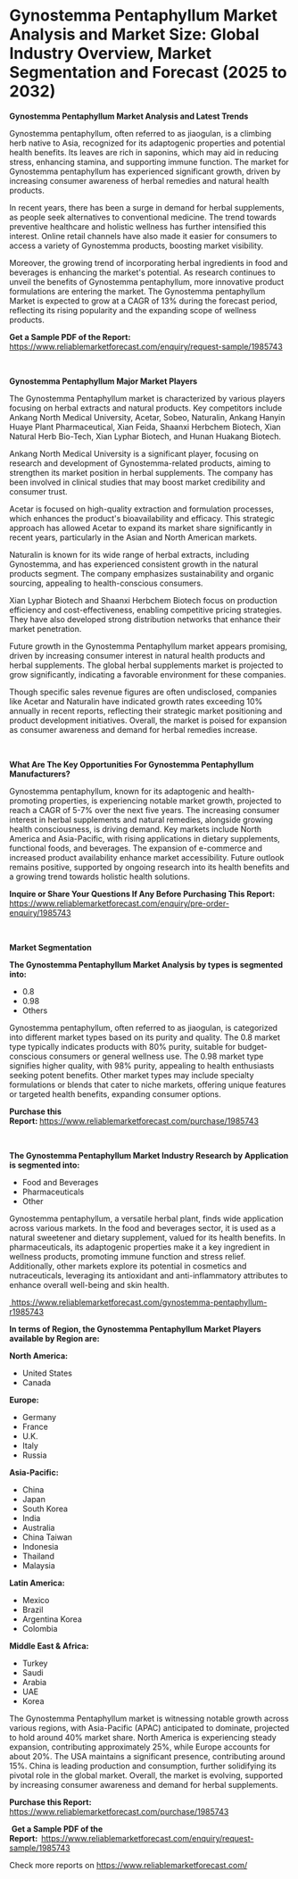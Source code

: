 <p><h1>Gynostemma Pentaphyllum Market Analysis and Market Size: Global Industry Overview, Market Segmentation and Forecast (2025 to 2032)</h1></p><p><strong>Gynostemma Pentaphyllum Market Analysis and Latest Trends</strong></p>
<p><p>Gynostemma pentaphyllum, often referred to as jiaogulan, is a climbing herb native to Asia, recognized for its adaptogenic properties and potential health benefits. Its leaves are rich in saponins, which may aid in reducing stress, enhancing stamina, and supporting immune function. The market for Gynostemma pentaphyllum has experienced significant growth, driven by increasing consumer awareness of herbal remedies and natural health products.</p><p>In recent years, there has been a surge in demand for herbal supplements, as people seek alternatives to conventional medicine. The trend towards preventive healthcare and holistic wellness has further intensified this interest. Online retail channels have also made it easier for consumers to access a variety of Gynostemma products, boosting market visibility.</p><p>Moreover, the growing trend of incorporating herbal ingredients in food and beverages is enhancing the market's potential. As research continues to unveil the benefits of Gynostemma pentaphyllum, more innovative product formulations are entering the market. The Gynostemma pentaphyllum Market is expected to grow at a CAGR of 13% during the forecast period, reflecting its rising popularity and the expanding scope of wellness products.</p></p>
<p><strong>Get a Sample PDF of the Report:&nbsp;</strong> <a href="https://www.reliablemarketforecast.com/enquiry/request-sample/1985743?utm_campaign=2101&utm_medium=2&utm_source=Github&utm_content=ia&utm_term=30012025&utm_id=gynostemma-pentaphyllum">https://www.reliablemarketforecast.com/enquiry/request-sample/1985743</a></p>
<p>&nbsp;</p>
<p><strong>Gynostemma Pentaphyllum Major Market Players</strong></p>
<p><p>The Gynostemma Pentaphyllum market is characterized by various players focusing on herbal extracts and natural products. Key competitors include Ankang North Medical University, Acetar, Sobeo, Naturalin, Ankang Hanyin Huaye Plant Pharmaceutical, Xian Feida, Shaanxi Herbchem Biotech, Xian Natural Herb Bio-Tech, Xian Lyphar Biotech, and Hunan Huakang Biotech.</p><p>Ankang North Medical University is a significant player, focusing on research and development of Gynostemma-related products, aiming to strengthen its market position in herbal supplements. The company has been involved in clinical studies that may boost market credibility and consumer trust.</p><p>Acetar is focused on high-quality extraction and formulation processes, which enhances the product's bioavailability and efficacy. This strategic approach has allowed Acetar to expand its market share significantly in recent years, particularly in the Asian and North American markets.</p><p>Naturalin is known for its wide range of herbal extracts, including Gynostemma, and has experienced consistent growth in the natural products segment. The company emphasizes sustainability and organic sourcing, appealing to health-conscious consumers.</p><p>Xian Lyphar Biotech and Shaanxi Herbchem Biotech focus on production efficiency and cost-effectiveness, enabling competitive pricing strategies. They have also developed strong distribution networks that enhance their market penetration.</p><p>Future growth in the Gynostemma Pentaphyllum market appears promising, driven by increasing consumer interest in natural health products and herbal supplements. The global herbal supplements market is projected to grow significantly, indicating a favorable environment for these companies.</p><p>Though specific sales revenue figures are often undisclosed, companies like Acetar and Naturalin have indicated growth rates exceeding 10% annually in recent reports, reflecting their strategic market positioning and product development initiatives. Overall, the market is poised for expansion as consumer awareness and demand for herbal remedies increase.</p></p>
<p>&nbsp;</p>
<p><strong>What Are The Key Opportunities For Gynostemma Pentaphyllum Manufacturers?</strong></p>
<p><p>Gynostemma pentaphyllum, known for its adaptogenic and health-promoting properties, is experiencing notable market growth, projected to reach a CAGR of 5-7% over the next five years. The increasing consumer interest in herbal supplements and natural remedies, alongside growing health consciousness, is driving demand. Key markets include North America and Asia-Pacific, with rising applications in dietary supplements, functional foods, and beverages. The expansion of e-commerce and increased product availability enhance market accessibility. Future outlook remains positive, supported by ongoing research into its health benefits and a growing trend towards holistic health solutions.</p></p>
<p><strong>Inquire or Share Your Questions If Any Before Purchasing This Report:</strong> <a href="https://www.reliablemarketforecast.com/enquiry/pre-order-enquiry/1985743?utm_campaign=2101&utm_medium=2&utm_source=Github&utm_content=ia&utm_term=30012025&utm_id=gynostemma-pentaphyllum">https://www.reliablemarketforecast.com/enquiry/pre-order-enquiry/1985743</a></p>
<p>&nbsp;</p>
<p><strong>Market Segmentation</strong></p>
<p><strong>The Gynostemma Pentaphyllum Market Analysis by types is segmented into:</strong></p>
<p><ul><li>0.8</li><li>0.98</li><li>Others</li></ul></p>
<p><p>Gynostemma pentaphyllum, often referred to as jiaogulan, is categorized into different market types based on its purity and quality. The 0.8 market type typically indicates products with 80% purity, suitable for budget-conscious consumers or general wellness use. The 0.98 market type signifies higher quality, with 98% purity, appealing to health enthusiasts seeking potent benefits. Other market types may include specialty formulations or blends that cater to niche markets, offering unique features or targeted health benefits, expanding consumer options.</p></p>
<p><strong>Purchase this Report:&nbsp;</strong><a href="https://www.reliablemarketforecast.com/purchase/1985743?utm_campaign=2101&utm_medium=2&utm_source=Github&utm_content=ia&utm_term=30012025&utm_id=gynostemma-pentaphyllum">https://www.reliablemarketforecast.com/purchase/1985743</a></p>
<p>&nbsp;</p>
<p><strong>The Gynostemma Pentaphyllum Market Industry Research by Application is segmented into:</strong></p>
<p><ul><li>Food and Beverages</li><li>Pharmaceuticals</li><li>Other</li></ul></p>
<p><p>Gynostemma pentaphyllum, a versatile herbal plant, finds wide application across various markets. In the food and beverages sector, it is used as a natural sweetener and dietary supplement, valued for its health benefits. In pharmaceuticals, its adaptogenic properties make it a key ingredient in wellness products, promoting immune function and stress relief. Additionally, other markets explore its potential in cosmetics and nutraceuticals, leveraging its antioxidant and anti-inflammatory attributes to enhance overall well-being and skin health.</p></p>
<p><a href="https://www.reliablemarketforecast.com/gynostemma-pentaphyllum-r1985743?utm_campaign=2101&utm_medium=2&utm_source=Github&utm_content=ia&utm_term=30012025&utm_id=gynostemma-pentaphyllum">&nbsp;https://www.reliablemarketforecast.com/gynostemma-pentaphyllum-r1985743</a></p>
<p><strong>In terms of Region, the Gynostemma Pentaphyllum Market Players available by Region are:</strong></p>
<p>
    <p> <strong> North America: </strong>
        <ul>
            <li>United States</li>
            <li>Canada</li>
        </ul>
        </p> 
    <p> <strong> Europe: </strong>
        <ul>
            <li>Germany</li>
            <li>France</li>
            <li>U.K.</li>
            <li>Italy</li>
            <li>Russia</li>
        </ul>
        </p> 
    <p> <strong> Asia-Pacific: </strong>
        <ul>
            <li>China</li>
            <li>Japan</li>
            <li>South Korea</li>
            <li>India</li>
            <li>Australia</li>
            <li>China Taiwan</li>
            <li>Indonesia</li>
            <li>Thailand</li>
            <li>Malaysia</li>
        </ul>
        </p> 
    <p> <strong> Latin America: </strong>
        <ul>
            <li>Mexico</li>
            <li>Brazil</li>
            <li>Argentina Korea</li>
            <li>Colombia</li>
        </ul>
        </p> 
    <p> <strong> Middle East & Africa: </strong>
        <ul>
            <li>Turkey</li>
            <li>Saudi</li>
            <li>Arabia</li>
            <li>UAE</li>
            <li>Korea</li>
        </ul>
    </p>
    </p>
<p><p>The Gynostemma Pentaphyllum market is witnessing notable growth across various regions, with Asia-Pacific (APAC) anticipated to dominate, projected to hold around 40% market share. North America is experiencing steady expansion, contributing approximately 25%, while Europe accounts for about 20%. The USA maintains a significant presence, contributing around 15%. China is leading production and consumption, further solidifying its pivotal role in the global market. Overall, the market is evolving, supported by increasing consumer awareness and demand for herbal supplements.</p></p>
<p><strong>Purchase this Report: </strong><a href="https://www.reliablemarketforecast.com/purchase/1985743?utm_campaign=2101&utm_medium=2&utm_source=Github&utm_content=ia&utm_term=30012025&utm_id=gynostemma-pentaphyllum">https://www.reliablemarketforecast.com/purchase/1985743</a></p>
<p>&nbsp;<strong>Get a Sample PDF of the Report:&nbsp;&nbsp;</strong><a href="https://www.reliablemarketforecast.com/enquiry/request-sample/1985743?utm_campaign=2101&utm_medium=2&utm_source=Github&utm_content=ia&utm_term=30012025&utm_id=gynostemma-pentaphyllum">https://www.reliablemarketforecast.com/enquiry/request-sample/1985743</a></p>
<p><strong></strong></p>
<p>Check more reports on <a href="https://www.reliablemarketforecast.com/?utm_campaign=2101&utm_medium=2&utm_source=Github&utm_content=ia&utm_term=30012025&utm_id=gynostemma-pentaphyllum">https://www.reliablemarketforecast.com/</a></p>
